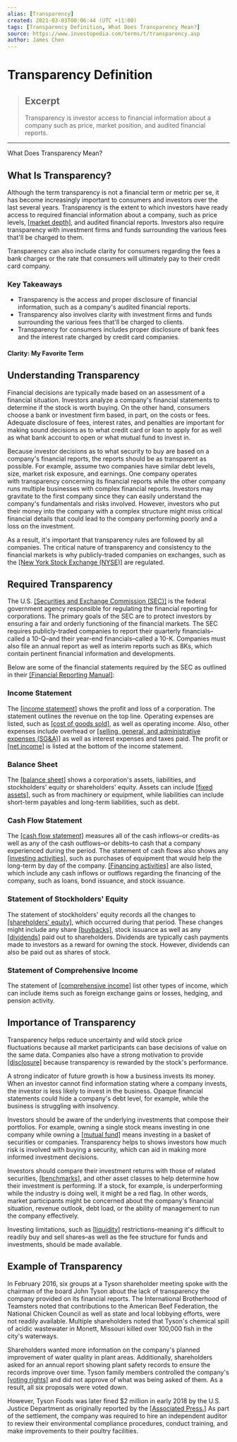 ```yaml
---
alias: [Transparency]
created: 2021-03-03T00:06:44 (UTC +11:00)
tags: [Transparency Definition, What Does Transparency Mean?]
source: https://www.investopedia.com/terms/t/transparency.asp
author: James Chen
---
```


# Transparency Definition

> ## Excerpt
> Transparency is investor access to financial information about a company such as price, market position, and audited financial reports.

---

What Does Transparency Mean?
## What Is Transparency?

Although the term transparency is not a financial term or metric per se, it has become increasingly important to consumers and investors over the last several years. Transparency is the extent to which investors have ready access to required financial information about a company, such as price levels, [[market depth]](https://www.investopedia.com/terms/m/marketdepth.asp), and audited financial reports. Investors also require transparency with investment firms and funds surrounding the various fees that'll be charged to them.

Transparency can also include clarity for consumers regarding the fees a bank charges or the rate that consumers will ultimately pay to their credit card company.

### Key Takeaways

-   Transparency is the access and proper disclosure of financial information, such as a company's audited financial reports.
-   Transparency also involves clarity with investment firms and funds surrounding the various fees that'll be charged to clients.
-   Transparency for consumers includes proper disclosure of bank fees and the interest rate charged by credit card companies.

#### Clarity: My Favorite Term

## Understanding Transparency

Financial decisions are typically made based on an assessment of a financial situation. Investors analyze a company's financial statements to determine if the stock is worth buying. On the other hand, consumers choose a bank or investment firm based, in part, on the costs or fees. Adequate disclosure of fees, interest rates, and penalties are important for making sound decisions as to what credit card or loan to apply for as well as what bank account to open or what mutual fund to invest in.

Because investor decisions as to what security to buy are based on a company's financial reports, the reports should be as transparent as possible. For example, assume two companies have similar debt levels, size, market risk exposure, and earnings. One company operates with transparency concerning its financial reports while the other company runs multiple businesses with complex financial reports. Investors may gravitate to the first company since they can easily understand the company's fundamentals and risks involved. However, investors who put their money into the company with a complex structure might miss critical financial details that could lead to the company performing poorly and a loss on the investment.

As a result, it's important that transparency rules are followed by all companies. The critical nature of transparency and consistency to the financial markets is why publicly-traded companies on exchanges, such as the [[New York Stock Exchange (NYSE)]](https://www.investopedia.com/terms/n/nyse.asp) are regulated.

## Required Transparency

The U.S. [[Securities and Exchange Commission (SEC)]](https://www.investopedia.com/terms/s/sec.asp) is the federal government agency responsible for regulating the financial reporting for corporations. The primary goals of the SEC are to protect investors by ensuring a fair and orderly functioning of the financial markets. The SEC requires publicly-traded companies to report their quarterly financials–called a 10-Q–and their year-end financials–called a 10-K. Companies must also file an annual report as well as interim reports such as 8Ks, which contain pertinent financial information and developments.

Below are some of the financial statements required by the SEC as outlined in their [[Financial Reporting Manual]](https://www.sec.gov/corpfin/cf-manual):

### Income Statement

The [[income statement]](https://www.investopedia.com/terms/i/incomestatement.asp) shows the profit and loss of a corporation. The statement outlines the revenue on the top line. Operating expenses are listed, such as [[cost of goods sold]](https://www.investopedia.com/terms/c/cogs.asp), as well as operating income. Also, other expenses include overhead or [[selling, general, and administrative expenses (SG&A)]](https://www.investopedia.com/terms/s/sga.asp) as well as interest expenses and taxes paid. The profit or [[net income]](https://www.investopedia.com/terms/n/netincome.asp) is listed at the bottom of the income statement. 

### Balance Sheet

The [[balance sheet]](https://www.investopedia.com/terms/b/balancesheet.asp) shows a corporation's assets, liabilities, and stockholders' equity or shareholders' equity. Assets can include [[fixed assets]](https://www.investopedia.com/terms/f/fixedasset.asp), such as from machinery or equipment, while liabilities can include short-term payables and long-term liabilities, such as debt.

### Cash Flow Statement

The [[cash flow statement]](https://www.investopedia.com/investing/what-is-a-cash-flow-statement/) measures all of the cash inflows–or credits-as well as any of the cash outflows–or debits–to cash that a company experienced during the period. The statement of cash flows also shows any [[investing activities]](https://www.investopedia.com/terms/c/cashflowfinvestingactivities.asp), such as purchases of equipment that would help the long-term by day of the company. [[Financing activities]](https://www.investopedia.com/terms/c/cashflowfromfinancing.asp) are also listed, which include any cash inflows or outflows regarding the financing of the company, such as loans, bond issuance, and stock issuance. 

### Statement of Stockholders' Equity

The statement of stockholders' equity records all the changes to [[shareholders' equity]](https://www.investopedia.com/terms/s/shareholdersequity.asp), which occurred during that period. These changes might include any share [[buybacks]](https://www.investopedia.com/terms/b/buyback.asp), stock issuance as well as any [[dividends]](https://www.investopedia.com/terms/d/dividend.asp) paid out to shareholders. Dividends are typically cash payments made to investors as a reward for owning the stock. However, dividends can also be paid out as shares of stock.

### Statement of Comprehensive Income

The statement of [[comprehensive income]](https://www.investopedia.com/ask/answers/071415/what-are-some-examples-items-count-comprehensive-income.asp) list other types of income, which can include items such as foreign exchange gains or losses, hedging, and pension activity.

## Importance of Transparency

Transparency helps reduce uncertainty and wild stock price fluctuations because all market participants can base decisions of value on the same data. Companies also have a strong motivation to provide [[disclosure]](https://www.investopedia.com/terms/d/disclosure.asp) because transparency is rewarded by the stock's performance.

A strong indicator of future growth is how a business invests its money. When an investor cannot find information stating where a company invests, the investor is less likely to invest in the business. Opaque financial statements could hide a company's debt level, for example, while the business is struggling with insolvency.

Investors should be aware of the underlying investments that compose their portfolios. For example, owning a single stock means investing in one company while owning a [[mutual fund]](https://www.investopedia.com/terms/m/mutualfund.asp) means investing in a basket of securities or companies. Transparency helps to shows investors how much risk is involved with buying a security, which can aid in making more informed investment decisions.

Investors should compare their investment returns with those of related securities, [[benchmarks]](https://www.investopedia.com/terms/b/benchmark.asp), and other asset classes to help determine how their investment is performing. If a stock, for example, is underperforming while the industry is doing well, it might be a red flag. In other words, market participants might be concerned about the company's financial situation, revenue outlook, debt load, or the ability of management to run the company effectively.

Investing limitations, such as [[liquidity]](https://www.investopedia.com/terms/l/liquidity.asp) restrictions–meaning it's difficult to readily buy and sell shares–as well as the fee structure for funds and investments, should be made available.

## Example of Transparency

In February 2016, six groups at a Tyson shareholder meeting spoke with the chairman of the board John Tyson about the lack of transparency the company provided on its financial reports. The International Brotherhood of Teamsters noted that contributions to the American Beef Federation, the National Chicken Council as well as state and local lobbying efforts, were not readily available. Multiple shareholders noted that Tyson's chemical spill of acidic wastewater in Monett, Missouri killed over 100,000 fish in the city's waterways.

Shareholders wanted more information on the company's planned improvement of water quality in plant areas. Additionally, shareholders asked for an annual report showing plant safety records to ensure the records improve over time. Tyson family members controlled the company's [[voting rights]](https://www.investopedia.com/ask/answers/040315/what-can-shareholders-vote.asp) and did not approve of what was being asked of them. As a result, all six proposals were voted down.

However, Tyson Foods was later fined $2 million in early 2018 by the U.S. Justice Department as originally reported by the [[Associated Press.]](https://fox2now.com/news/tyson-fined-2-m-for-causing-missouri-fish-kill/) As part of the settlement, the company was required to hire an independent auditor to review their environmental compliance procedures, conduct training, and make improvements to their poultry facilities.
